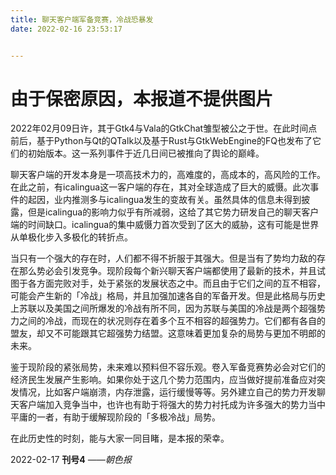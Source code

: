 ```yaml
---
title: 聊天客户端军备竞赛，冷战恐暴发
date: 2022-02-16 23:53:17


---
```


# 由于保密原因，本报道不提供图片

2022年02月09日许，其于Gtk4与Vala的GtkChat雏型被公之于世。在此时间点前后，基于Python与Qt的QTalk以及基于Rust与GtkWebEngine的FQ也发布了它们的初始版本。这一系列事件于近几日间已被推向了舆论的巅峰。

聊天客户端的开发本身是一项高技术力的，高难度的，高成本的，高风险的工作。在此之前，有icalingua这一客户端的存在，其对全球造成了巨大的威慑。此次事件的起因，业内推测多与icalingua发生的变故有关。虽然具体的信息未得到披露，但是icalingua的影响力似乎有所减弱，这给了其它势力研发自己的聊天客户端的时间缺口。icalingua的集中威慑力首次受到了区大的威胁，这有可能是世界从单极化步入多极化的转折点。

当只有一个强大的存在时，人们都不得不折服于其强大。但是当有了势均力敌的存在那么势必会引发竞争。现阶段每个新兴聊天客户端都使用了最新的技术，并且试图于各方面完败对手，处于紧张的发展状态之中。而且由于它们之间的互不相容，可能会产生新的「冷战」格局，并且加强加速各自的军备开发。但是此格局与历史上苏联以及美国之间所爆发的冷战有所不同，因为苏联与美国的冷战是两个超强势力之间的冷战，而现在的状况则存在着多个互不相容的超强势力。它们都有各自的盟友，却又不可能跟其它超强势力结盟。这意味着更加复杂的局势与更加不明郎的未来。

鉴于现阶段的紧张局势，未来难以预料但不容乐观。卷入军备竞赛势必会对它们的经济民生发展产生影响。如果你处于这几个势力范围内，应当做好提前准备应对突发情况，比如客户端崩溃，内存泄露，运行缓慢等等。另外建立自己的势力开发聊天客户端加入竞争当中，也许也有助于将强大的势力衬托成为许多强大的势力当中平庸的一者，有助于缓解现阶段的「多极冷战」局势。

在此历史性的时刻，能与大家一同目睹，是本报的荣幸。

2022-02-17 **刊号4** *——朝色报*
